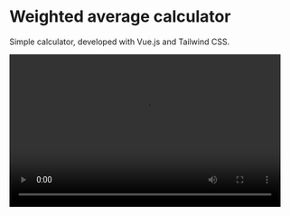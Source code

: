 # Weighted average calculator

<p>Simple calculator, developed with Vue.js and Tailwind CSS.<p>
<video width="480" height="270" controls loop>
  <source src="/public/testing-app.mkv" type="video/mkv">
</video>
